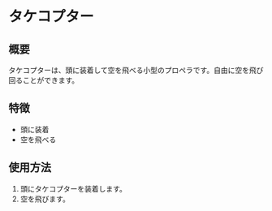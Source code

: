 # タケコプター

## 概要
タケコプターは、頭に装着して空を飛べる小型のプロペラです。自由に空を飛び回ることができます。

## 特徴
- 頭に装着
- 空を飛べる

## 使用方法
1. 頭にタケコプターを装着します。
2. 空を飛びます。
